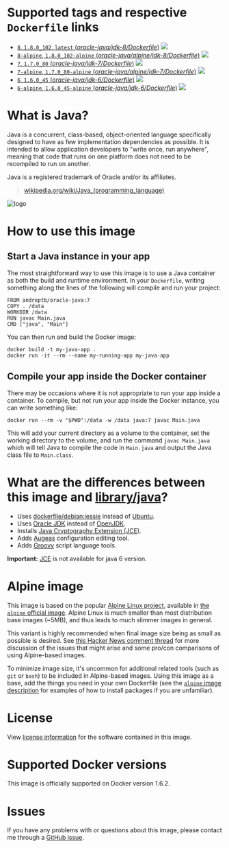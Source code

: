 # Supported tags and respective `Dockerfile` links

-	[`8`, `1.8.0_102`, `latest` (*oracle-java/jdk-8/Dockerfile*)](https://github.com/andreptb/Dockerfiles/blob/master/oracle-java/jdk-8/Dockerfile) [![](https://badge.imagelayers.io/andreptb/oracle-java:1.8.0_91.svg)](https://imagelayers.io/?images=andreptb/oracle-java:1.8.0_91 'Get your own badge on imagelayers.io')
-	[`8-alpine`, `1.8.0_102-alpine` (*oracle-java/alpine/jdk-8/Dockerfile*)](https://github.com/andreptb/Dockerfiles/blob/master/oracle-java/alpine/jdk-8/Dockerfile)
[![](https://badge.imagelayers.io/andreptb/oracle-java:8-alpine.svg)](https://imagelayers.io/?images=andreptb/oracle-java:8-alpine 'Get your own badge on imagelayers.io')
-	[`7`, `1.7.0_80`  (*oracle-java/jdk-7/Dockerfile*)](https://github.com/andreptb/Dockerfiles/blob/master/oracle-java/jdk-7/Dockerfile) [![](https://badge.imagelayers.io/andreptb/oracle-java:1.7.0_80.svg)](https://imagelayers.io/?images=andreptb/oracle-java:1.7.0_80 'Get your own badge on imagelayers.io')
-	[`7-alpine`, `1.7.0_80-alpine`  (*oracle-java/alpine/jdk-7/Dockerfile*)](https://github.com/andreptb/Dockerfiles/blob/master/oracle-java/alpine/jdk-7/Dockerfile)
[![](https://badge.imagelayers.io/andreptb/oracle-java:7-alpine.svg)](https://imagelayers.io/?images=andreptb/oracle-java:7-alpine 'Get your own badge on imagelayers.io')
-	[`6`, `1.6.0_45`  (*oracle-java/jdk-6/Dockerfile*)](https://github.com/andreptb/Dockerfiles/blob/master/oracle-java/jdk-6/Dockerfile) [![](https://badge.imagelayers.io/andreptb/oracle-java:1.6.0_45.svg)](https://imagelayers.io/?images=andreptb/oracle-java:1.6.0_45 'Get your own badge on imagelayers.io')
-	[`6-alpine`, `1.6.0_45-alpine`  (*oracle-java/jdk-6/Dockerfile*)](https://github.com/andreptb/Dockerfiles/blob/master/oracle-java/alpine/jdk-6/Dockerfile) [![](https://badge.imagelayers.io/andreptb/oracle-java:1.6.0_45-alpine.svg)](https://imagelayers.io/?images=andreptb/oracle-java:1.6.0_45-alpine 'Get your own badge on imagelayers.io')

# What is Java?

Java is a concurrent, class-based, object-oriented language specifically designed to have as few implementation dependencies as possible. It is intended to allow application developers to "write once, run anywhere", meaning that code that runs on one platform does not need to be recompiled to run on another.

Java is a registered trademark of Oracle and/or its affiliates.

> [wikipedia.org/wiki/Java_(programming_language)](http://en.wikipedia.org/wiki/Java_%28programming_language%29)

![logo](https://raw.githubusercontent.com/docker-library/docs/master/java/logo.png)

# How to use this image

## Start a Java instance in your app

The most straightforward way to use this image is to use a Java container as both the build and runtime environment. In your `Dockerfile`, writing something along the lines of the following will compile and run your project:

	FROM andreptb/oracle-java:7
	COPY . /data
	WORKDIR /data
	RUN javac Main.java
	CMD ["java", "Main"]

You can then run and build the Docker image:

	docker build -t my-java-app .
	docker run -it --rm --name my-running-app my-java-app

## Compile your app inside the Docker container

There may be occasions where it is not appropriate to run your app inside a container. To compile, but not run your app inside the Docker instance, you can write something like:

	docker run --rm -v "$PWD":/data -w /data java:7 javac Main.java

This will add your current directory as a volume to the container, set the working directory to the volume, and run the command `javac Main.java` which will tell Java to compile the code in `Main.java` and output the Java class file to `Main.class`.

# What are the differences between this image and [library/java](https://github.com/dockerfile/java)?

* Uses [dockerfile/debian:jessie](https://registry.hub.docker.com/_/debian/) instead of [Ubuntu](https://github.com/dockerfile/ubuntu).
* Uses [Oracle JDK](http://www.oracle.com/technetwork/pt/java/javase/downloads/index.html) instead of [OpenJDK](http://openjdk.java.net/).
* Installs [Java Cryptography Extension (JCE)](http://www.oracle.com/technetwork/java/javase/downloads/jce8-download-2133166.html).
* Adds [Augeas](http://augeas.net/) configuration editing tool.
* Adds [Groovy](http://www.groovy-lang.org/) script language tools.

**Important:** [JCE](http://www.oracle.com/technetwork/java/javase/downloads/jce8-download-2133166.html) is not available for java 6 version.


# Alpine image

This image is based on the popular [Alpine Linux project](http://alpinelinux.org), available in [the `alpine` official image](https://hub.docker.com/_/alpine). Alpine Linux is much smaller than most distribution base images (~5MB), and thus leads to much slimmer images in general.

This variant is highly recommended when final image size being as small as possible is desired. See [this Hacker News comment thread](https://news.ycombinator.com/item?id=10782897) for more discussion of the issues that might arise and some pro/con comparisons of using Alpine-based images.

To minimize image size, it's uncommon for additional related tools (such as `git` or `bash`) to be included in Alpine-based images. Using this image as a base, add the things you need in your own Dockerfile (see the [`alpine` image description](https://hub.docker.com/_/alpine/) for examples of how to install packages if you are unfamiliar).

# License

View [license information](http://www.oracle.com/technetwork/java/javase/terms/license/index.html) for the software contained in this image.

# Supported Docker versions

This image is officially supported on Docker version 1.6.2.

# Issues

If you have any problems with or questions about this image, please contact me through a [GitHub issue](https://github.com/andreptb/Dockerfiles/issues).
